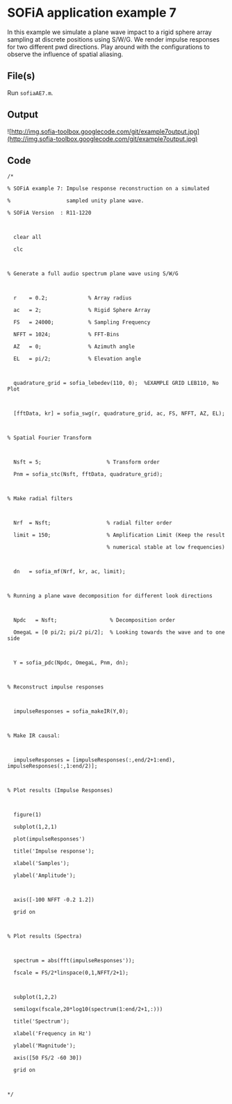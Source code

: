 # SOFiA application example 7 #

In this example we simulate a plane wave impact to a rigid sphere array sampling at discrete positions using S/W/G. We render impulse responses for two different pwd directions. Play around with the configurations to observe the influence of spatial aliasing.


## File(s) ##

Run `sofiaAE7.m`.

## Output ##
![http://img.sofia-toolbox.googlecode.com/git/example7output.jpg](http://img.sofia-toolbox.googlecode.com/git/example7output.jpg)
<br>

<h2>Code</h2>
<pre><code>/*<br>
% SOFiA example 7: Impulse response reconstruction on a simulated <br>
%                  sampled unity plane wave.<br>
% SOFiA Version  : R11-1220<br>
<br>
  clear all<br>
  clc<br>
  <br>
% Generate a full audio spectrum plane wave using S/W/G<br>
   <br>
  r    = 0.2;             % Array radius<br>
  ac   = 2;               % Rigid Sphere Array<br>
  FS   = 24000;           % Sampling Frequency<br>
  NFFT = 1024;            % FFT-Bins<br>
  AZ   = 0;               % Azimuth angle<br>
  EL   = pi/2;            % Elevation angle<br>
  <br>
  quadrature_grid = sofia_lebedev(110, 0);  %EXAMPLE GRID LEB110, No Plot<br>
 <br>
  [fftData, kr] = sofia_swg(r, quadrature_grid, ac, FS, NFFT, AZ, EL);<br>
<br>
% Spatial Fourier Transform  <br>
<br>
  Nsft = 5;                     % Transform order  <br>
  Pnm = sofia_stc(Nsft, fftData, quadrature_grid);<br>
<br>
% Make radial filters <br>
<br>
  Nrf  = Nsft;                  % radial filter order<br>
  limit = 150;                  % Amplification Limit (Keep the result<br>
                                % numerical stable at low frequencies)<br>
  <br>
  dn   = sofia_mf(Nrf, kr, ac, limit);<br>
  <br>
% Running a plane wave decomposition for different look directions<br>
  <br>
  Npdc   = Nsft;                 % Decomposition order<br>
  OmegaL = [0 pi/2; pi/2 pi/2];  % Looking towards the wave and to one side<br>
  <br>
  Y = sofia_pdc(Npdc, OmegaL, Pnm, dn);<br>
  <br>
% Reconstruct impulse responses<br>
<br>
  impulseResponses = sofia_makeIR(Y,0);<br>
    <br>
% Make IR causal:<br>
<br>
  impulseResponses = [impulseResponses(:,end/2+1:end), impulseResponses(:,1:end/2)];<br>
  <br>
% Plot results (Impulse Responses)<br>
<br>
  figure(1)  <br>
  subplot(1,2,1)<br>
  plot(impulseResponses')<br>
  title('Impulse response');<br>
  xlabel('Samples');<br>
  ylabel('Amplitude');<br>
  <br>
  axis([-100 NFFT -0.2 1.2])<br>
  grid on<br>
<br>
% Plot results (Spectra)<br>
<br>
  spectrum = abs(fft(impulseResponses'));<br>
  fscale = FS/2*linspace(0,1,NFFT/2+1);<br>
  <br>
  subplot(1,2,2)<br>
  semilogx(fscale,20*log10(spectrum(1:end/2+1,:)))<br>
  title('Spectrum');<br>
  xlabel('Frequency in Hz')<br>
  ylabel('Magnitude');  <br>
  axis([50 FS/2 -60 30])<br>
  grid on<br>
<br>
*/<br>
</code></pre>